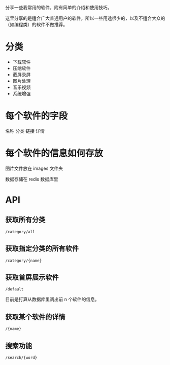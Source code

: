 分享一些我常用的软件，附有简单的介绍和使用技巧。

这里分享的是适合广大普通用户的软件，所以一些用途很少的，以及不适合大众的（如编程类）的软件不做推荐。

# 分类

- 下载软件
- 压缩软件
- 截屏录屏
- 图片处理
- 音乐视频
- 系统增强

# 每个软件的字段

名称
分类
链接
详情

# 每个软件的信息如何存放

图片文件放在 images 文件夹

数据存储在 redis 数据库里

# API

## 获取所有分类

`/category/all`

## 获取指定分类的所有软件

`/category/{name}`

## 获取首屏展示软件

`/default`

目前是打算从数据库里调出前 n 个软件的信息。

## 获取某个软件的详情

`/{name}`

## 搜索功能

`/search/{word}`
